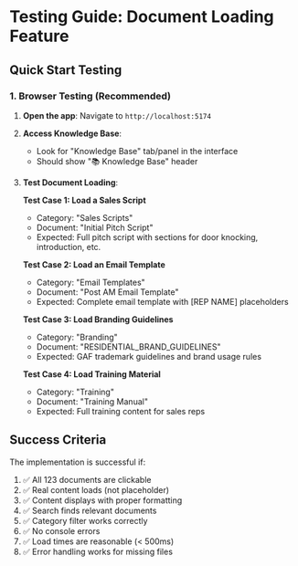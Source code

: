 # Testing Guide: Document Loading Feature

## Quick Start Testing

### 1. Browser Testing (Recommended)

1. **Open the app**: Navigate to `http://localhost:5174`

2. **Access Knowledge Base**:
   - Look for "Knowledge Base" tab/panel in the interface
   - Should show "📚 Knowledge Base" header

3. **Test Document Loading**:

   **Test Case 1: Load a Sales Script**
   - Category: "Sales Scripts"
   - Document: "Initial Pitch Script"
   - Expected: Full pitch script with sections for door knocking, introduction, etc.

   **Test Case 2: Load an Email Template**
   - Category: "Email Templates"
   - Document: "Post AM Email Template"
   - Expected: Complete email template with [REP NAME] placeholders

   **Test Case 3: Load Branding Guidelines**
   - Category: "Branding"
   - Document: "RESIDENTIAL_BRAND_GUIDELINES"
   - Expected: GAF trademark guidelines and brand usage rules

   **Test Case 4: Load Training Material**
   - Category: "Training"
   - Document: "Training Manual"
   - Expected: Full training content for sales reps

## Success Criteria

The implementation is successful if:

1. ✅ All 123 documents are clickable
2. ✅ Real content loads (not placeholder)
3. ✅ Content displays with proper formatting
4. ✅ Search finds relevant documents
5. ✅ Category filter works correctly
6. ✅ No console errors
7. ✅ Load times are reasonable (< 500ms)
8. ✅ Error handling works for missing files

